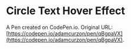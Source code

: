 # Circle Text Hover Effect

A Pen created on CodePen.io. Original URL: [https://codepen.io/adamcurzon/pen/qBgpaVX](https://codepen.io/adamcurzon/pen/qBgpaVX).

